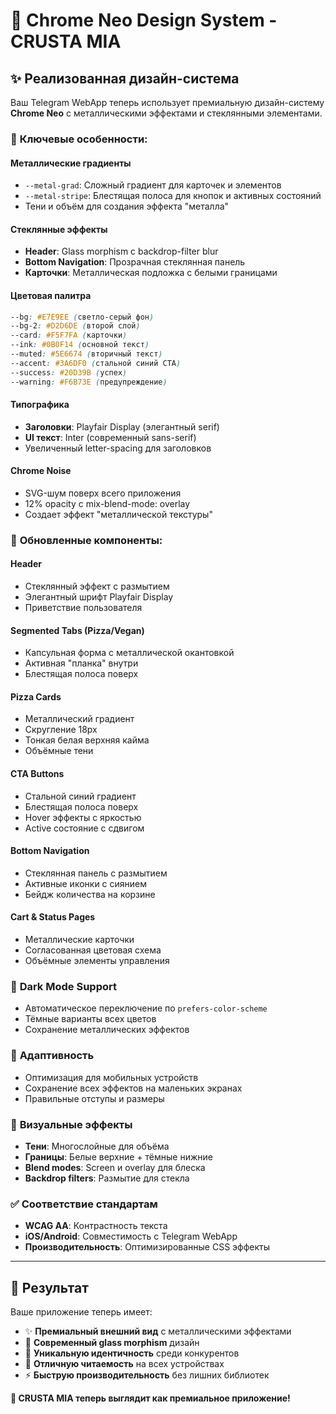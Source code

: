 # 🎨 Chrome Neo Design System - CRUSTA MIA

## ✨ Реализованная дизайн-система

Ваш Telegram WebApp теперь использует премиальную дизайн-систему **Chrome Neo** с металлическими эффектами и стеклянными элементами.

### 🎯 **Ключевые особенности:**

#### **Металлические градиенты**
- `--metal-grad`: Сложный градиент для карточек и элементов
- `--metal-stripe`: Блестящая полоса для кнопок и активных состояний
- Тени и объём для создания эффекта "металла"

#### **Стеклянные эффекты**
- **Header**: Glass morphism с backdrop-filter blur
- **Bottom Navigation**: Прозрачная стеклянная панель
- **Карточки**: Металлическая подложка с белыми границами

#### **Цветовая палитра**
```css
--bg: #E7E9EE (светло-серый фон)
--bg-2: #D2D6DE (второй слой)
--card: #F5F7FA (карточки)
--ink: #0B0F14 (основной текст)
--muted: #5E6674 (вторичный текст)
--accent: #3A6DF0 (стальной синий CTA)
--success: #20D39B (успех)
--warning: #F6B73E (предупреждение)
```

#### **Типографика**
- **Заголовки**: Playfair Display (элегантный serif)
- **UI текст**: Inter (современный sans-serif)
- Увеличенный letter-spacing для заголовков

#### **Chrome Noise**
- SVG-шум поверх всего приложения
- 12% opacity с mix-blend-mode: overlay
- Создает эффект "металлической текстуры"

### 🔧 **Обновленные компоненты:**

#### **Header**
- Стеклянный эффект с размытием
- Элегантный шрифт Playfair Display
- Приветствие пользователя

#### **Segmented Tabs (Pizza/Vegan)**
- Капсульная форма с металлической окантовкой
- Активная "планка" внутри
- Блестящая полоса поверх

#### **Pizza Cards**
- Металлический градиент
- Скругление 18px
- Тонкая белая верхняя кайма
- Объёмные тени

#### **CTA Buttons**
- Стальной синий градиент
- Блестящая полоса поверх
- Hover эффекты с яркостью
- Active состояние с сдвигом

#### **Bottom Navigation**
- Стеклянная панель с размытием
- Активные иконки с сиянием
- Бейдж количества на корзине

#### **Cart & Status Pages**
- Металлические карточки
- Согласованная цветовая схема
- Объёмные элементы управления

### 🌙 **Dark Mode Support**
- Автоматическое переключение по `prefers-color-scheme`
- Тёмные варианты всех цветов
- Сохранение металлических эффектов

### 📱 **Адаптивность**
- Оптимизация для мобильных устройств
- Сохранение всех эффектов на маленьких экранах
- Правильные отступы и размеры

### 🎨 **Визуальные эффекты**
- **Тени**: Многослойные для объёма
- **Границы**: Белые верхние + тёмные нижние
- **Blend modes**: Screen и overlay для блеска
- **Backdrop filters**: Размытие для стекла

### ✅ **Соответствие стандартам**
- **WCAG AA**: Контрастность текста
- **iOS/Android**: Совместимость с Telegram WebApp
- **Производительность**: Оптимизированные CSS эффекты

---

## 🚀 **Результат**

Ваше приложение теперь имеет:
- ✨ **Премиальный внешний вид** с металлическими эффектами
- 🔮 **Современный glass morphism** дизайн
- 🎯 **Уникальную идентичность** среди конкурентов
- 📱 **Отличную читаемость** на всех устройствах
- ⚡ **Быструю производительность** без лишних библиотек

**🎉 CRUSTA MIA теперь выглядит как премиальное приложение!**
